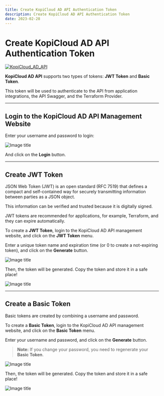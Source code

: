```yaml
---
title: Create KopiCloud AD API Authentication Token
description: Create KopiCloud AD API Authentication Token
date: 2023-02-28
---
```


# Create KopiCloud AD API Authentication Token

[![KopiCloud_AD_API](https://img.shields.io/badge/kopiCloud_ad-v1.0+-blueviolet.svg)](https://www.kopicloud-ad-api.com)

**KopiCloud AD API** supports two types of tokens: **JWT Token** and **Basic Token**.

This token will be used to authenticate to the API from application integrations, the API Swagger, and the Terraform Provider.

----

## Login to the KopiCloud AD API Management Website

Enter your username and password to login:

![Image title](https://help.kopicloud-ad-api.com/assets/docs/login.png)

And click on the **Login** button.

----

## Create JWT Token

JSON Web Token (JWT) is an open standard (RFC 7519) that defines a compact and self-contained way for securely transmitting information between parties as a JSON object.

This information can be verified and trusted because it is digitally signed.

JWT tokens  are recommended for applications, for example, Terraform, and they can expire automatically.

To create a **JWT Token**, login to the KopiCloud AD API management website, and click on the **JWT Token** menu.

Enter a unique token name and expiration time (or 0 to create a not-expiring token), and click on the **Generate** button.

![Image title](https://help.kopicloud-ad-api.com/assets/docs/generate_jwt_token.png)

Then, the token will be generated. Copy the token and store it in a safe place!

![Image title](https://help.kopicloud-ad-api.com/assets/docs/generate_jwt_token_result.png)

----

## Create a Basic Token

Basic tokens are created by combining a username and password.

To create a **Basic Token**, login to the KopiCloud AD API management website, and click on the **Basic Token** menu.

Enter your username and password, and click on the **Generate** button.

> **Note:** If you change your password, you need to regenerate your **Basic Token**.

![Image title](https://help.kopicloud-ad-api.com/assets/docs/generate_basic_token.png)

Then, the token will be generated. Copy the token and store it in a safe place!

![Image title](https://help.kopicloud-ad-api.com/assets/docs/generate_basic_token_result.png)
